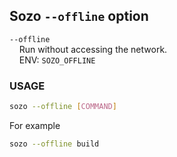 ## Sozo `--offline` option

`--offline`  
&nbsp;&nbsp;&nbsp;&nbsp;Run without accessing the network.  
&nbsp;&nbsp;&nbsp;&nbsp;ENV: `SOZO_OFFLINE`

### USAGE

```sh
sozo --offline [COMMAND]
```

For example

```sh
sozo --offline build
```
